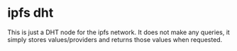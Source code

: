 # ipfs dht
This is just a DHT node for the ipfs network. It does not make any queries, it
simply stores values/providers and returns those values when requested.


